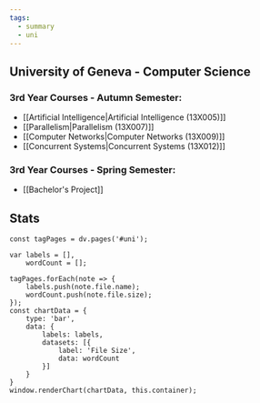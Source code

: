 ```yaml
---
tags:
  - summary
  - uni
---
```

## University of Geneva - Computer Science

### 3rd Year Courses - Autumn Semester:
- [[Artificial Intelligence|Artificial Intelligence (13X005)]]
- [[Parallelism|Parallelism (13X007)]]
- [[Computer Networks|Computer Networks (13X009)]]
- [[Concurrent Systems|Concurrent Systems (13X012)]]

### 3rd Year Courses - Spring Semester:
- [[Bachelor's Project]]

## Stats
```dataviewjs
const tagPages = dv.pages('#uni'); 

var labels = [], 
	wordCount = []; 
	
tagPages.forEach(note => {
	labels.push(note.file.name);
	wordCount.push(note.file.size); 
}); 
const chartData = {  
	type: 'bar', 
	data: { 
		labels: labels, 
		datasets: [{ 
			label: 'File Size', 
			data: wordCount 
		}] 
	}
} 
window.renderChart(chartData, this.container);
```

